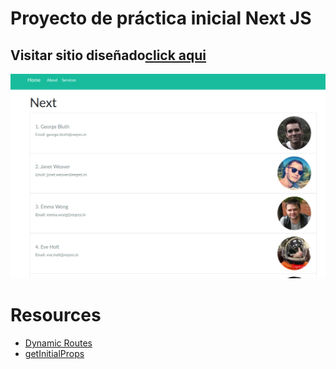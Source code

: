 # Proyecto de práctica inicial Next JS
## Visitar sitio diseñado[click aqui](https://agenda-redux-d1pes5umr-ezequiel-ramirez.vercel.app/)
![](screenshot.png)

# Resources
* [Dynamic Routes](https://nextjs.org/docs/routing/dynamic-routes)
* [getInitialProps](https://nextjs.org/docs/api-reference/data-fetching/getInitialProps)
